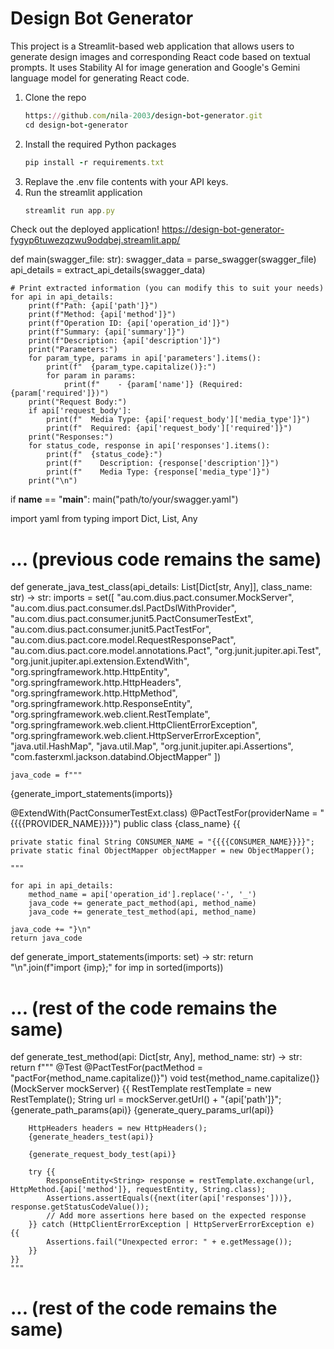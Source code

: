 # Design Bot Generator
This project is a Streamlit-based web application that allows users to generate design images and corresponding React code based on textual prompts.
It uses Stability AI for image generation and Google's Gemini language model for generating React code.

1. Clone the repo
   ```ruby
   https://github.com/nila-2003/design-bot-generator.git
   cd design-bot-generator
   ```
2. Install the required Python packages
   ```ruby
   pip install -r requirements.txt
   ```
3. Replave the .env file contents with your API keys.
4. Run the streamlit application
   ```ruby
   streamlit run app.py
   ```

Check out the deployed application! 
https://design-bot-generator-fygyp6tuwezqzwu9odqbej.streamlit.app/





def main(swagger_file: str):
    swagger_data = parse_swagger(swagger_file)
    api_details = extract_api_details(swagger_data)

    # Print extracted information (you can modify this to suit your needs)
    for api in api_details:
        print(f"Path: {api['path']}")
        print(f"Method: {api['method']}")
        print(f"Operation ID: {api['operation_id']}")
        print(f"Summary: {api['summary']}")
        print(f"Description: {api['description']}")
        print("Parameters:")
        for param_type, params in api['parameters'].items():
            print(f"  {param_type.capitalize()}:")
            for param in params:
                print(f"    - {param['name']} (Required: {param['required']})")
        print("Request Body:")
        if api['request_body']:
            print(f"  Media Type: {api['request_body']['media_type']}")
            print(f"  Required: {api['request_body']['required']}")
        print("Responses:")
        for status_code, response in api['responses'].items():
            print(f"  {status_code}:")
            print(f"    Description: {response['description']}")
            print(f"    Media Type: {response['media_type']}")
        print("\n")

if __name__ == "__main__":
    main("path/to/your/swagger.yaml")

    

import yaml
from typing import Dict, List, Any

# ... (previous code remains the same)

def generate_java_test_class(api_details: List[Dict[str, Any]], class_name: str) -> str:
    imports = set([
        "au.com.dius.pact.consumer.MockServer",
        "au.com.dius.pact.consumer.dsl.PactDslWithProvider",
        "au.com.dius.pact.consumer.junit5.PactConsumerTestExt",
        "au.com.dius.pact.consumer.junit5.PactTestFor",
        "au.com.dius.pact.core.model.RequestResponsePact",
        "au.com.dius.pact.core.model.annotations.Pact",
        "org.junit.jupiter.api.Test",
        "org.junit.jupiter.api.extension.ExtendWith",
        "org.springframework.http.HttpEntity",
        "org.springframework.http.HttpHeaders",
        "org.springframework.http.HttpMethod",
        "org.springframework.http.ResponseEntity",
        "org.springframework.web.client.RestTemplate",
        "org.springframework.web.client.HttpClientErrorException",
        "org.springframework.web.client.HttpServerErrorException",
        "java.util.HashMap",
        "java.util.Map",
        "org.junit.jupiter.api.Assertions",
        "com.fasterxml.jackson.databind.ObjectMapper"
    ])

    java_code = f"""
{generate_import_statements(imports)}

@ExtendWith(PactConsumerTestExt.class)
@PactTestFor(providerName = "{{{{PROVIDER_NAME}}}}")
public class {class_name} {{

    private static final String CONSUMER_NAME = "{{{{CONSUMER_NAME}}}}";
    private static final ObjectMapper objectMapper = new ObjectMapper();

    """

    for api in api_details:
        method_name = api['operation_id'].replace('-', '_')
        java_code += generate_pact_method(api, method_name)
        java_code += generate_test_method(api, method_name)

    java_code += "}\n"
    return java_code

def generate_import_statements(imports: set) -> str:
    return "\n".join(f"import {imp};" for imp in sorted(imports))

# ... (rest of the code remains the same)

def generate_test_method(api: Dict[str, Any], method_name: str) -> str:
    return f"""
    @Test
    @PactTestFor(pactMethod = "pactFor{method_name.capitalize()}")
    void test{method_name.capitalize()}(MockServer mockServer) {{
        RestTemplate restTemplate = new RestTemplate();
        String url = mockServer.getUrl() + "{api['path']}";
        {generate_path_params(api)}
        {generate_query_params_url(api)}

        HttpHeaders headers = new HttpHeaders();
        {generate_headers_test(api)}

        {generate_request_body_test(api)}

        try {{
            ResponseEntity<String> response = restTemplate.exchange(url, HttpMethod.{api['method']}, requestEntity, String.class);
            Assertions.assertEquals({next(iter(api['responses']))}, response.getStatusCodeValue());
            // Add more assertions here based on the expected response
        }} catch (HttpClientErrorException | HttpServerErrorException e) {{
            Assertions.fail("Unexpected error: " + e.getMessage());
        }}
    }}
    """

# ... (rest of the code remains the same)

 
